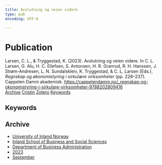 ```yaml
---
title: Avslutning og veien videre
type: pub
encoding: UTF-8

---
```

<h1>Publication</h1>
<article id="csl-bib-container-9LHEPBD7" class="csl-bib-container">
  <div class="csl-bib-body"> <div class="csl-entry">Larsen, C. L., &#38; Tryggestad, K. (2023). Avslutning og veien videre. In C. L. Larsen, G. Alu, H. C. Ellefsen, S. Antonsen, H. R. Granrud, R. H. Hanssen, J. Strøm-Andresen, L. N. Sundalskleiv, K. Tryggestad, &#38; C. L. Larsen (Eds.), <i>Regnskap og økonomistyring i sirkulære virksomheter</i> (pp. 228–237). Cappelen Damm akademisk. <a href="https://cappelendamm.no/_regnskap-og-okonomistyring-i-sirkulare-virksomheter-9788202809416">https://cappelendamm.no/_regnskap-og-okonomistyring-i-sirkulare-virksomheter-9788202809416</a></div> </div>
  <div class="csl-bib-buttons">
    <a href="#taxonomy-article-9LHEPBD7" alt="archive" class="csl-bib-button">Archive</a>
    <a href="https://app.cristin.no/results/show.jsf?id=2175211" alt="Cristin" class="csl-bib-button">Cristin</a>
    <a href="http://zotero.org/groups/5881554/items/9LHEPBD7" alt="Zotero" class="csl-bib-button">Zotero</a>
    <a href="#keywords-article-9LHEPBD7" alt="keywords" class="csl-bib-button">Keywords</a>
  </div>
  <div id="csl-bib-meta-container-9LHEPBD7"></div>
</article>
<div id="csl-bib-meta-9LHEPBD7" class="csl-bib-meta">
  <article id="keywords-article-9LHEPBD7" class="keywords-article">
    <h1>Keywords</h1>
    
  </article>
  <article id="taxonomy-article-9LHEPBD7" class="taxonomy-article">
    <h1>Archive</h1>
    <ul>
      <li><a href="{{< params subfolder >}}en/archive/?key=3DCRN523">University of Inland Norway</a></li>
      <li><a href="{{< params subfolder >}}en/archive/?key=DU8Q9LN9">Inland School of Business and Social Sciences</a></li>
      <li><a href="{{< params subfolder >}}en/archive/?key=3IQA89I8">Department of Business Administration</a></li>
      <li><a href="{{< params subfolder >}}en/archive/?key=RD9NIUZB">2023</a></li>
      <li><a href="{{< params subfolder >}}en/archive/?key=NG3HTDZT">September</a></li>
    </ul>
  </article>
</div>

